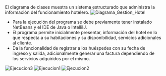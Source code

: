 El diagrama de clases muestra un sistema estructurado que administra la información del funcionamiento hotelero.
![Diagrama_Gestion_Hotel](https://github.com/Dilan1615/GestionDeHotel/assets/166523237/54e54826-449f-49b6-81d2-c4bc4975958e)

-	Para la ejecución del programa se debe previamente tener instalado NetBeans y el IDE de Java o IntelliIJ. 
-	El programa permite inicialmente presentar, información del hotel en lo que respecta a su habitaciones y su disponibilidad, servicios adicionales al cliente.
-	Da la funcionalidad de registrar a los huéspedes con su fecha de ingreso y salida, adicionalmente generar una factura dependiendo de los servicios adquiridos por el mismo.
  
 ![Ejecucion3](https://github.com/Dilan1615/GestionDeHotel/assets/166523237/d0c8558d-42cc-42dd-b998-b9e6b53f1a6a)
 ![Ejecucion1](https://github.com/Dilan1615/GestionDeHotel/assets/166523237/ccc85ff4-9eb4-4ca6-ab39-0642410fabd4)
 ![Ejecucion2](https://github.com/Dilan1615/GestionDeHotel/assets/166523237/b2bb5494-0d18-473f-b667-8e5c0b0f474a)
